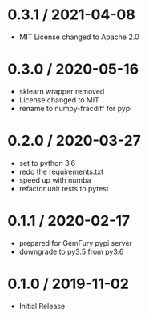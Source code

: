 # 0.3.1 / 2021-04-08

  * MIT License changed to Apache 2.0

# 0.3.0 / 2020-05-16

   * sklearn wrapper removed
   * License changed to MIT
   * rename to numpy-fracdiff for pypi
   
# 0.2.0 / 2020-03-27

   * set to python 3.6
   * redo the requirements.txt
   * speed up with numba
   * refactor unit tests to pytest

# 0.1.1 / 2020-02-17

   * prepared for GemFury pypi server
   * downgrade to py3.5 from py3.6

# 0.1.0 / 2019-11-02

  * Initial Release

